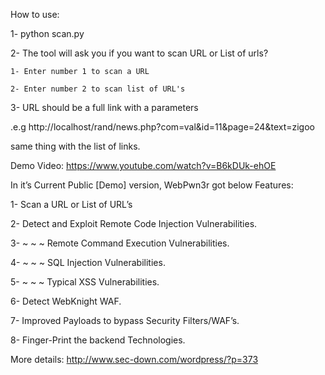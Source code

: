 
How to use:

1- python scan.py

2- The tool will ask you if you want to scan URL or List of urls?

    1- Enter number 1 to scan a URL
    
    2- Enter number 2 to scan list of URL's
    
3- URL should be a full link with a parameters

.e.g http://localhost/rand/news.php?com=val&id=11&page=24&text=zigoo

same thing with the list of links.

Demo Video: https://www.youtube.com/watch?v=B6kDUk-ehOE

In it’s Current Public [Demo] version, WebPwn3r got below Features:

1- Scan a URL or List of URL’s

2- Detect and Exploit Remote Code  Injection Vulnerabilities.

3- ~ ~ ~ Remote Command  Execution Vulnerabilities.

4- ~ ~ ~ SQL Injection Vulnerabilities.

5- ~ ~ ~ Typical XSS Vulnerabilities.

6- Detect WebKnight WAF.

7- Improved Payloads to bypass Security Filters/WAF’s.

8- Finger-Print the backend Technologies.

More details: http://www.sec-down.com/wordpress/?p=373
